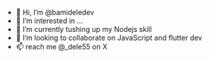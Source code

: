 - 👋 Hi, I’m @bamideledev
- 👀 I’m interested in ...
- 🌱 I’m currently tushing up my Nodejs skill
- 💞️ I’m looking to collaborate on JavaScript and flutter dev
- 📫 reach me @_dele55 on X

<!---
bamideledev/bamideledev is a ✨ special ✨ repository because its `README.md` (this file) appears on your GitHub profile.
You can click the Preview link to take a look at your changes.
--->
